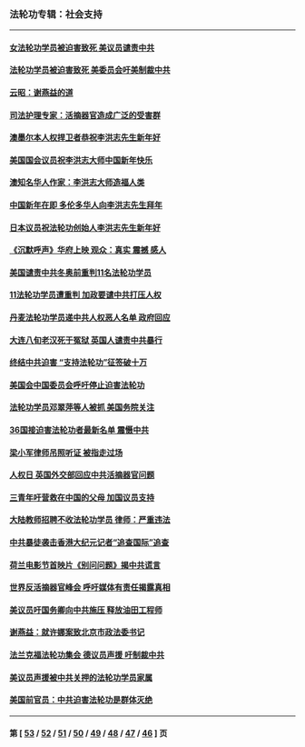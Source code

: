 ### 法轮功专辑：社会支持
---
#### [女法轮功学员被迫害致死 美议员谴责中共](../../pages/nf4386/n13682069.md?04160430) 
#### [法轮功学员被迫害致死 美委员会吁美制裁中共](../../pages/nf4386/n13631310.md?04160430) 
#### [云昭：谢燕益的道](../../pages/nf4386/n13607391.md?04160430) 
#### [司法护理专家：活摘器官造成广泛的受害群](../../pages/nf4386/n13570425.md?04160430) 
#### [澳墨尔本人权捍卫者恭祝李洪志先生新年好](../../pages/nf4386/n13556164.md?04160430) 
#### [美国国会议员祝李洪志大师中国新年快乐](../../pages/nf4386/n13554208.md?04160430) 
#### [澳知名华人作家：李洪志大师造福人类](../../pages/nf4386/n13552049.md?04160430) 
#### [中国新年在即 多伦多华人向李洪志先生拜年](../../pages/nf4386/n13531756.md?04160430) 
#### [日本议员祝法轮功创始人李洪志先生新年好](../../pages/nf4386/n13543228.md?04160430) 
#### [《沉默呼声》华府上映 观众：真实 震撼 感人](../../pages/nf4386/n13524739.md?04160430) 
#### [美国谴责中共冬奥前重判11名法轮功学员](../../pages/nf4386/n13521806.md?04160430) 
#### [11法轮功学员遭重判 加政要谴中共打压人权](../../pages/nf4386/n13521294.md?04160430) 
#### [丹麦法轮功学员递中共人权恶人名单 政府回应](../../pages/nf4386/n13497482.md?04160430) 
#### [大连八旬老汉死于冤狱 英国人谴责中共暴行](../../pages/nf4386/n13480118.md?04160430) 
#### [终结中共迫害 “支持法轮功”征签破十万](../../pages/nf4386/n13471084.md?04160430) 
#### [美国会中国委员会呼吁停止迫害法轮功](../../pages/nf4386/n13465411.md?04160430) 
#### [法轮功学员邓翠萍等人被抓 美国务院关注](../../pages/nf4386/n13451524.md?04160430) 
#### [36国接迫害法轮功者最新名单 震慑中共](../../pages/nf4386/n13445909.md?04160430) 
#### [梁小军律师吊照听证 被指走过场](../../pages/nf4386/n13437662.md?04160430) 
#### [人权日 英国外交部回应中共活摘器官问题](../../pages/nf4386/n13430243.md?04160430) 
#### [三青年吁营救在中国的父母 加国议员支持](../../pages/nf4386/n13429744.md?04160430) 
#### [大陆教师招聘不收法轮功学员 律师：严重违法](../../pages/nf4386/n13365839.md?04160430) 
#### [中共暴徒袭击香港大纪元记者“追查国际”追查](../../pages/nf4386/n13343404.md?04160430) 
#### [荷兰电影节首映片《别问问题》揭中共谎言](../../pages/nf4386/n13321179.md?04160430) 
#### [世界反活摘器官峰会 呼吁媒体有责任揭露真相](../../pages/nf4386/n13264475.md?04160430) 
#### [美议员吁国务卿向中共施压 释放油田工程师](../../pages/nf4386/n13233845.md?04160430) 
#### [谢燕益：就许娜案致北京市政法委书记](../../pages/nf4386/n13182701.md?04160430) 
#### [法兰克福法轮功集会 德议员声援 吁制裁中共](../../pages/nf4386/n13175975.md?04160430) 
#### [美议员声援被中共关押的法轮功学员家属](../../pages/nf4386/n13158310.md?04160430) 
#### [美国前官员：中共迫害法轮功是群体灭绝](../../pages/nf4386/n13157750.md?04160430) 

---
#### 第 [ [53](./53.md?04160430) / [52](./52.md?04160430) / [51](./51.md?04160430) / [50](./50.md?04160430) / [49](./49.md?04160430) / [48](./48.md?04160430) / [47](./47.md?04160430) / [46](./46.md?04160430) ] 页
